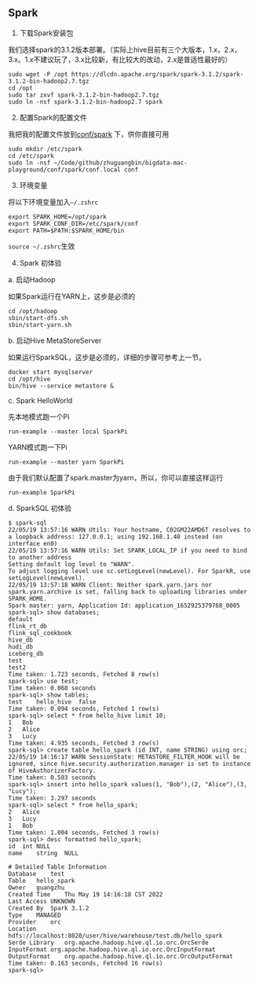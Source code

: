 ## Spark

1. 下载Spark安装包

我们选择spark的3.1.2版本部署。（实际上hive目前有三个大版本，1.x，2.x，3.x。1.x不建议玩了，3.x比较新，有比较大的改动，2.x是普适性最好的）

```
sudo wget -P /opt https://dlcdn.apache.org/spark/spark-3.1.2/spark-3.1.2-bin-hadoop2.7.tgz
cd /opt
sudo tar zxvf spark-3.1.2-bin-hadoop2.7.tgz
sudo ln -nsf spark-3.1.2-bin-hadoop2.7 spark
```

2. 配置Spark的配置文件

我把我的配置文件放到[conf/spark](../../conf/spark/) 下，供你直接可用

```
sudo mkdir /etc/spark
cd /etc/spark
sudo ln -nsf ~/Code/github/zhuguangbin/bigdata-mac-playground/conf/spark/conf.local conf
```

3. 环境变量

 将以下环境变量加入`~/.zshrc`

```
export SPARK_HOME=/opt/spark
export SPARK_CONF_DIR=/etc/spark/conf
export PATH=$PATH:$SPARK_HOME/bin
```

`source ~/.zshrc`生效

4. Spark 初体验

a. 启动Hadoop

如果Spark运行在YARN上，这步是必须的

```
cd /opt/hadoop
sbin/start-dfs.sh
sbin/start-yarn.sh
```

b. 启动Hive MetaStoreServer

如果运行SparkSQL，这步是必须的，详细的步骤可参考上一节。

```
docker start mysqlserver
cd /opt/hive
bin/hive --service metastore &
```

c. Spark HelloWorld

先本地模式跑一个Pi
```
run-example --master local SparkPi
```

YARN模式跑一下Pi

```
run-example --master yarn SparkPi
```

由于我们默认配置了spark.master为yarn，所以，你可以直接这样运行

```
run-example SparkPi
```

d. SparkSQL 初体验

```
$ spark-sql 
22/05/19 13:57:16 WARN Utils: Your hostname, C02GM22AMD6T resolves to a loopback address: 127.0.0.1; using 192.168.1.40 instead (on interface en0)
22/05/19 13:57:16 WARN Utils: Set SPARK_LOCAL_IP if you need to bind to another address
Setting default log level to "WARN".
To adjust logging level use sc.setLogLevel(newLevel). For SparkR, use setLogLevel(newLevel).
22/05/19 13:57:18 WARN Client: Neither spark.yarn.jars nor spark.yarn.archive is set, falling back to uploading libraries under SPARK_HOME.
Spark master: yarn, Application Id: application_1652925379768_0005
spark-sql> show databases;
default
flink_rt_db
flink_sql_cookbook
hive_db
hudi_db
iceberg_db
test
test2
Time taken: 1.723 seconds, Fetched 8 row(s)
spark-sql> use test;
Time taken: 0.068 seconds
spark-sql> show tables;
test	hello_hive	false
Time taken: 0.094 seconds, Fetched 1 row(s)
spark-sql> select * from hello_hive limit 10;
1	Bob
2	Alice
3	Lucy
Time taken: 4.935 seconds, Fetched 3 row(s)
spark-sql> create table hello_spark (id INT, name STRING) using orc;
22/05/19 14:16:17 WARN SessionState: METASTORE_FILTER_HOOK will be ignored, since hive.security.authorization.manager is set to instance of HiveAuthorizerFactory.
Time taken: 0.503 seconds
spark-sql> insert into hello_spark values(1, "Bob"),(2, "Alice"),(3, "Lucy");
Time taken: 3.297 seconds
spark-sql> select * from hello_spark;
2	Alice
3	Lucy
1	Bob
Time taken: 1.004 seconds, Fetched 3 row(s)
spark-sql> desc formatted hello_spark;
id	int	NULL
name	string	NULL
		
# Detailed Table Information		
Database	test	
Table	hello_spark	
Owner	guangzhu	
Created Time	Thu May 19 14:16:18 CST 2022	
Last Access	UNKNOWN	
Created By	Spark 3.1.2	
Type	MANAGED	
Provider	orc	
Location	hdfs://localhost:8020/user/hive/warehouse/test.db/hello_spark	
Serde Library	org.apache.hadoop.hive.ql.io.orc.OrcSerde	
InputFormat	org.apache.hadoop.hive.ql.io.orc.OrcInputFormat	
OutputFormat	org.apache.hadoop.hive.ql.io.orc.OrcOutputFormat	
Time taken: 0.163 seconds, Fetched 16 row(s)
spark-sql> 

```